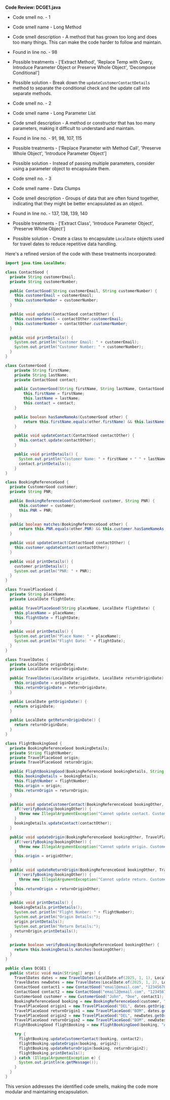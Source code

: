 **Code Review: DCGE1.java**
  - Code smell no. - 1
  - Code smell name - Long Method
  - Code smell description - A method that has grown too long and does too many things. This can make the code harder to follow and maintain.
  - Found in line no. - 98
  - Possible treatments - ['Extract Method', 'Replace Temp with Query, Introduce Parameter Object or Preserve Whole Object', 'Decompose Conditional']
  - Possible solution - Break down the `updateCustomerContactDetails` method to separate the conditional check and the update call into separate methods.

  - Code smell no. - 2
  - Code smell name - Long Parameter List
  - Code smell description - A method or constructor that has too many parameters, making it difficult to understand and maintain.
  - Found in line no. - 91, 98, 107, 115
  - Possible treatments - ['Replace Parameter with Method Call', 'Preserve Whole Object', 'Introduce Parameter Object']
  - Possible solution - Instead of passing multiple parameters, consider using a parameter object to encapsulate them.

  - Code smell no. - 3
  - Code smell name - Data Clumps
  - Code smell description - Groups of data that are often found together, indicating that they might be better encapsulated as an object.
  - Found in line no. - 137, 138, 139, 140
  - Possible treatments - ['Extract Class', 'Introduce Parameter Object', 'Preserve Whole Object']
  - Possible solution - Create a class to encapsulate `LocalDate` objects used for travel dates to reduce repetitive data handling.

Here's a refined version of the code with these treatments incorporated:

```java
import java.time.LocalDate;

class ContactGood {
  private String customerEmail;
  private String customerNumber;

  public ContactGood(String customerEmail, String customerNumber) {
    this.customerEmail = customerEmail;
    this.customerNumber = customerNumber;
  }

  public void update(ContactGood contactOther) {
    this.customerEmail = contactOther.customerEmail;
    this.customerNumber = contactOther.customerNumber;
  }

  public void printDetails() {
    System.out.println("Customer Email: " + customerEmail);
    System.out.println("Customer Number: " + customerNumber);
  }
}

class CustomerGood {
    private String firstName;
    private String lastName;
    private ContactGood contact;

    public CustomerGood(String firstName, String lastName, ContactGood contact) {
        this.firstName = firstName;
        this.lastName = lastName;
        this.contact = contact;
    }

    public boolean hasSameNameAs(CustomerGood other) {
        return this.firstName.equals(other.firstName) && this.lastName.equals(other.lastName);
    }

    public void updateContact(ContactGood contactOther) {
      this.contact.update(contactOther);
    }

    public void printDetails() {
      System.out.println("Customer Name: " + firstName + " " + lastName);
      contact.printDetails();
    }
}

class BookingReferenceGood {
  private CustomerGood customer;
  private String PNR;

  public BookingReferenceGood(CustomerGood customer, String PNR) {
      this.customer = customer;
      this.PNR = PNR;
  }

  public boolean matches(BookingReferenceGood other) {
      return this.PNR.equals(other.PNR) && this.customer.hasSameNameAs(other.customer);
  }

  public void updateContact(ContactGood contactOther) {
    this.customer.updateContact(contactOther);
  }

  public void printDetails() {
    customer.printDetails();
    System.out.println("PNR: " + PNR);
  }
}

class TravelPlaceGood {
  private String placeName;
  private LocalDate flightDate;

  public TravelPlaceGood(String placeName, LocalDate flightDate) {
    this.placeName = placeName;
    this.flightDate = flightDate;
  }

  public void printDetails() {
    System.out.println("Place Name: " + placeName);
    System.out.println("Flight Date: " + flightDate);
  }
}

class TravelDates {
  private LocalDate originDate;
  private LocalDate returnOriginDate;

  public TravelDates(LocalDate originDate, LocalDate returnOriginDate) {
    this.originDate = originDate;
    this.returnOriginDate = returnOriginDate;
  }

  public LocalDate getOriginDate() {
    return originDate;
  }

  public LocalDate getReturnOriginDate() {
    return returnOriginDate;
  }
}

class FlightBookingGood {
  private BookingReferenceGood bookingDetails;
  private String flightNumber;
  private TravelPlaceGood origin;
  private TravelPlaceGood returnOrigin;

  public FlightBookingGood(BookingReferenceGood bookingDetails, String flightNumber, TravelPlaceGood origin, TravelPlaceGood returnOrigin) {
    this.bookingDetails = bookingDetails;
    this.flightNumber = flightNumber;
    this.origin = origin;
    this.returnOrigin = returnOrigin;
  }

  public void updateCustomerContact(BookingReferenceGood bookingOther, ContactGood contactOther) {
    if(!verifyBooking(bookingOther)) {
      throw new IllegalArgumentException("Cannot update contact. Customer details do not match.");
    }
    bookingDetails.updateContact(contactOther);
  }

  public void updateOrigin(BookingReferenceGood bookingOther, TravelPlaceGood originOther) {
    if(!verifyBooking(bookingOther)) {
      throw new IllegalArgumentException("Cannot update origin. Customer details do not match.");
    }
    this.origin = originOther;
  }

  public void updateReturnOrigin(BookingReferenceGood bookingOther, TravelPlaceGood returnOriginOther) {
    if(!verifyBooking(bookingOther)) {
      throw new IllegalArgumentException("Cannot update return. Customer details do not match.");
    }
    this.returnOrigin = returnOriginOther;
  }

  public void printDetails() {
    bookingDetails.printDetails();
    System.out.println("Flight Number: " + flightNumber);
    System.out.println("Origin Details:");
    origin.printDetails();
    System.out.println("Return Details:");
    returnOrigin.printDetails();
  }

  private boolean verifyBooking(BookingReferenceGood bookingOther) {
    return this.bookingDetails.matches(bookingOther);
  }
}

public class DCGE1 {
  public static void main(String[] args) {
    TravelDates dates = new TravelDates(LocalDate.of(2025, 1, 1), LocalDate.of(2025, 1, 10));
    TravelDates newDates = new TravelDates(LocalDate.of(2025, 1, 2), LocalDate.of(2025, 1, 11));
    ContactGood contact1 = new ContactGood("email@email.com", "1234567890");
    ContactGood contact2 = new ContactGood("email2@email.com", "1234567890");
    CustomerGood customer = new CustomerGood("John", "Doe", contact1);
    BookingReferenceGood booking = new BookingReferenceGood(customer, "PNR123");
    TravelPlaceGood origin1 = new TravelPlaceGood("DEL", dates.getOriginDate());
    TravelPlaceGood returnOrigin1 = new TravelPlaceGood("BOM", dates.getReturnOriginDate());
    TravelPlaceGood origin2 = new TravelPlaceGood("DEL", newDates.getOriginDate());
    TravelPlaceGood returnOrigin2 = new TravelPlaceGood("BOM", newDates.getReturnOriginDate());
    FlightBookingGood flightBooking = new FlightBookingGood(booking, "AI123", origin1, returnOrigin1);

    try {
      flightBooking.updateCustomerContact(booking, contact2);
      flightBooking.updateOrigin(booking, origin2);
      flightBooking.updateReturnOrigin(booking, returnOrigin2);
      flightBooking.printDetails();
    } catch (IllegalArgumentException e) {
      System.out.println(e.getMessage());
    }
  }
}
```
This version addresses the identified code smells, making the code more modular and maintaining encapsulation.